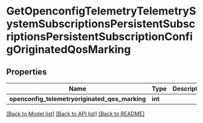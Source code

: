 # GetOpenconfigTelemetryTelemetrySystemSubscriptionsPersistentSubscriptionsPersistentSubscriptionConfigOriginatedQosMarking

## Properties
Name | Type | Description | Notes
------------ | ------------- | ------------- | -------------
**openconfig_telemetryoriginated_qos_marking** | **int** |  | [optional] 

[[Back to Model list]](../README.md#documentation-for-models) [[Back to API list]](../README.md#documentation-for-api-endpoints) [[Back to README]](../README.md)


